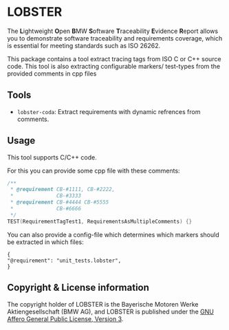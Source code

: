 # LOBSTER

The **L**ightweight **O**pen **B**MW **S**oftware **T**raceability
**E**vidence **R**eport allows you to demonstrate software traceability
and requirements coverage, which is essential for meeting standards
such as ISO 26262.

This package contains a tool extract tracing tags from ISO C or C++
source code. This tool is also extracting configurable markers/ test-types 
from the provided comments in cpp files

## Tools

* `lobster-coda`: Extract requirements with dynamic refrences 
  from comments.

## Usage

This tool supports C/C++ code.

For this you can provide some cpp file with these comments:

```cpp
/**
 * @requirement CB-#1111, CB-#2222,
 *              CB-#3333
 * @requirement CB-#4444 CB-#5555
 *              CB-#6666
 */
TEST(RequirementTagTest1, RequirementsAsMultipleComments) {}
```
You can also provide a config-file which determines which markers 
should be extracted in which files:

```config
{
"@requirement": "unit_tests.lobster",
}
 ```


## Copyright & License information

The copyright holder of LOBSTER is the Bayerische Motoren Werke
Aktiengesellschaft (BMW AG), and LOBSTER is published under the [GNU
Affero General Public License, Version
3](https://github.com/bmw-software-engineering/lobster/blob/main/LICENSE.md).
